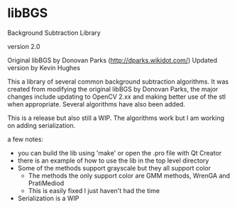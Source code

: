 libBGS
======

Background Subtraction Library

version 2.0

Original libBGS by Donovan Parks (http://dparks.wikidot.com/)
Updated version by Kevin Hughes

This a library of several common background subtraction algorithms. It was created from modifying the original libBGS by Donovan Parks, the major changes include updating to OpenCV 2.xx and making better use of the stl when appropriate. Several algorithms have also been added.

This is a release but also still a WIP. The algorithms work but I am working on adding serialization.

a few notes:
* you can build the lib using 'make' or open the .pro file with Qt Creator
* there is an example of how to use the lib in the top level directory
* Some of the methods support grayscale but they all support color
  * The methods the only support color are GMM methods, WrenGA and PratiMediod
  * This is easily fixed I just haven't had the time
* Serialization is a WIP
